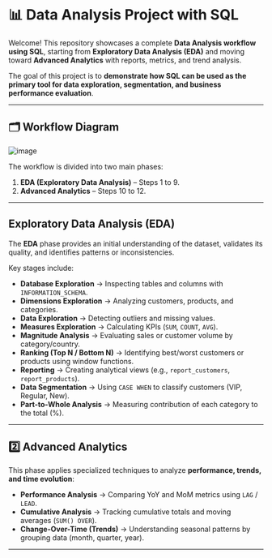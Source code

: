 # 📊 Data Analysis Project with SQL

Welcome! This repository showcases a complete **Data Analysis workflow using SQL**, starting from **Exploratory Data Analysis (EDA)** and moving toward **Advanced Analytics** with reports, metrics, and trend analysis.  

The goal of this project is to **demonstrate how SQL can be used as the primary tool for data exploration, segmentation, and business performance evaluation**.  

---

## 🗂️ Workflow Diagram

![image](https://github.com/user-attachments/assets/622e7622-921b-457b-b8d6-f0bbc6b9a2a8)  


The workflow is divided into two main phases:  
1. **EDA (Exploratory Data Analysis)** – Steps 1 to 9.  
2. **Advanced Analytics** – Steps 10 to 12.  

---

## Exploratory Data Analysis (EDA)

The **EDA** phase provides an initial understanding of the dataset, validates its quality, and identifies patterns or inconsistencies.  

Key stages include:  
- **Database Exploration** → Inspecting tables and columns with `INFORMATION_SCHEMA`.  
- **Dimensions Exploration** → Analyzing customers, products, and categories.  
- **Data Exploration** → Detecting outliers and missing values.  
- **Measures Exploration** → Calculating KPIs (`SUM`, `COUNT`, `AVG`).  
- **Magnitude Analysis** → Evaluating sales or customer volume by category/country.  
- **Ranking (Top N / Bottom N)** → Identifying best/worst customers or products using window functions.  
- **Reporting** → Creating analytical views (e.g., `report_customers`, `report_products`).  
- **Data Segmentation** → Using `CASE WHEN` to classify customers (VIP, Regular, New).  
- **Part-to-Whole Analysis** → Measuring contribution of each category to the total (%).  

---

## 2️⃣ Advanced Analytics

This phase applies specialized techniques to analyze **performance, trends, and time evolution**:  

- **Performance Analysis** → Comparing YoY and MoM metrics using `LAG` / `LEAD`.  
- **Cumulative Analysis** → Tracking cumulative totals and moving averages (`SUM() OVER`).  
- **Change-Over-Time (Trends)** → Understanding seasonal patterns by grouping data (month, quarter, year).  

---
